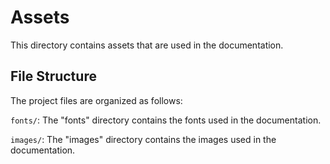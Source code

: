 # Assets

This directory contains assets that are used in the documentation.

## File Structure

The project files are organized as follows:

`fonts/`: The "fonts" directory contains the fonts used in the documentation.

`images/`: The "images" directory contains the images used in the documentation.